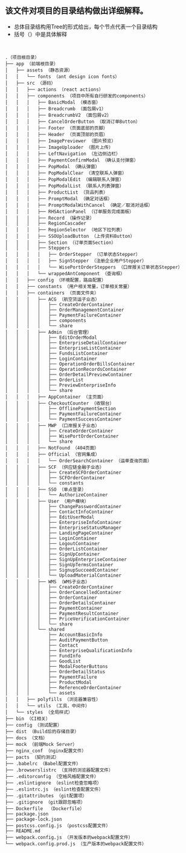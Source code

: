 ## 该文件对项目的目录结构做出详细解释。
- 总体目录结构用Tree的形式给出，每个节点代表一个目录结构
- 括号（）中是具体解释

<pre><code>

.（项目根目录）
├── app （前端根目录）
│   ├── assets （静态资源）
│   │   └── fonts （ant design icon fonts）
│   ├── src （源码）
│   │   ├── actions （react actions）
│   │   ├── components （项目中所有自行研发的components）
│   │   │   ├── BasicModal （模态窗）
│   │   │   ├── Breadcrumb （面包屑v1）
│   │   │   ├── BreadcrumbV2 （面包屑v2）
│   │   │   ├── CancelOrderButton （取消订单Button）
│   │   │   ├── Footer （页面底部的页脚）
│   │   │   ├── Header （页面顶部的页眉）
│   │   │   ├── ImagePreviewer （图片预览）
│   │   │   ├── ImageUploader （图片上传）
│   │   │   ├── LeftNavigation （左边侧边栏）
│   │   │   ├── PaymentConfirmModal （确认支付弹窗）
│   │   │   ├── PopModal （确认弹窗）
│   │   │   ├── PopModalClear （清空联系人弹窗）
│   │   │   ├── PopModalEdit （编辑联系人弹窗）
│   │   │   ├── PopModalList （联系人列表弹窗）
│   │   │   ├── ProductList （货品列表）
│   │   │   ├── PromptModal （确定对话框）
│   │   │   ├── PromptModalWithCancel （确定／取消对话框）
│   │   │   ├── RHSActionPanel （订单服务完成面板）
│   │   │   ├── Record （操作记录）
│   │   │   ├── RegionCascader
│   │   │   ├── RegionSelector （地区下拉列表）
│   │   │   ├── SSOUploadButton （上传资料Button）
│   │   │   ├── Section （订单页面Section）
│   │   │   ├── Steppers 
│   │   │   │   ├── OrderStepper （订单状态Stepper）
│   │   │   │   ├── SignStepper （注册企业用户Stepper）
│   │   │   │   └── WisePortOrderSteppers （口岸报关订单状态Stepper）
│   │   │   └── wrappedAntComponent （查询框）
│   │   ├── config （环境配置，路由配置）
│   │   ├── constants （用户相关常量，订单相关常量）
│   │   ├── containers （页面文件夹）
│   │   │   ├── ACG （航空货运子业态）
│   │   │   │   ├── CreateOrderContainer
│   │   │   │   ├── OrderManagementContainer
│   │   │   │   ├── PaymentFailureContainer
│   │   │   │   ├── components
│   │   │   │   └── share
│   │   │   ├── Admin （后台管理）
│   │   │   │   ├── EditOrderModal
│   │   │   │   ├── EnterpriseDetailContainer
│   │   │   │   ├── EnterpriseListContainer
│   │   │   │   ├── FundsListContainer
│   │   │   │   ├── LoginContainer
│   │   │   │   ├── OperationOrderBillsContainer
│   │   │   │   ├── OperationRecordsContainer
│   │   │   │   ├── OrderDetailPreviewContainer
│   │   │   │   ├── OrderList
│   │   │   │   ├── PreviewEnterpriseInfo
│   │   │   │   └── share
│   │   │   ├── AppContainer （主页面）
│   │   │   ├── CheckoutCounter （收银台）
│   │   │   │   ├── OfflinePaymentSection
│   │   │   │   ├── PaymentFailureContainer
│   │   │   │   └── PaymentSuccessContainer
│   │   │   ├── MWP （口岸报关子业态）
│   │   │   │   ├── CreateOrderContainer
│   │   │   │   ├── WisePortOrderContainer
│   │   │   │   └── share
│   │   │   ├── NotFound （404页面）
│   │   │   ├── Official （官网集成）
│   │   │   │   └── OrderSearchContainer （运单查询页面）
│   │   │   ├── SCF （供应链金融子业态）
│   │   │   │   ├── CreateSCFOrderContainer
│   │   │   │   ├── SCFOrderContainer
│   │   │   │   └── constants
│   │   │   ├── SSO （单点登录）
│   │   │   │   └── AuthorizeContainer
│   │   │   ├── User （用户模块）
│   │   │   │   ├── ChangePasswordContainer
│   │   │   │   ├── ContactInfoContainer
│   │   │   │   ├── EditUserModal
│   │   │   │   ├── EnterpriseInfoContainer
│   │   │   │   ├── EnterpriseStatusManager
│   │   │   │   ├── LandingPageContainer
│   │   │   │   ├── LoginContainer
│   │   │   │   ├── LogoutContainer
│   │   │   │   ├── OrderListContainer
│   │   │   │   ├── SignUpContainer
│   │   │   │   ├── SignUpEnterpriseContainer
│   │   │   │   ├── SignUpTermsContainer
│   │   │   │   ├── SignupSucceedContainer
│   │   │   │   └── UploadMaterialContainer
│   │   │   ├── WMS （WMS子业态）
│   │   │   │   ├── CreateOrderContainer
│   │   │   │   ├── OrderCancelledContainer
│   │   │   │   ├── OrderContainer
│   │   │   │   ├── OrderDetailsContainer
│   │   │   │   ├── PaymentContainer
│   │   │   │   ├── PaymentResultContainer
│   │   │   │   ├── PriceVerificationContainer
│   │   │   │   └── share
│   │   │   └── shared
│   │   │       ├── AccountBasicInfo
│   │   │       ├── AuditPaymentButton
│   │   │       ├── Contact
│   │   │       ├── EnterpriseQualificationInfo
│   │   │       ├── FundInfo
│   │   │       ├── GoodList
│   │   │       ├── ModalFooterButtons
│   │   │       ├── OrderDetailStatus
│   │   │       ├── PaymentFailure
│   │   │       ├── ProductModal
│   │   │       ├── ReferenceOrderContainer
│   │   │       └── assets
│   │   ├── polyfills （浏览器兼容性）
│   │   └── utils （工具，中间件）
│   └── styles （全局样式）
├── bin （CI相关）
├── config （测试配置）
├── dist （Build后的存储目录）
├── docs （文档）
├── mock （前端Mock Server）
├── nginx_conf （nginx配置文件）
├── pacts （契约测试）
├── .babelrc （Babel配置文件）
├── .browserslistrc （支持的浏览器配置文件）
├── .editorconfig （空格风格配置文件）
├── .eslintignore （eslint检查忽略项）
├── .eslintrc.js （eslint检查配置文件）
├── .gitattributes （git配置项）
├── .gitignore （git跟踪忽略项）
├── Dockerfile  （Dockerfile）
├── package.json 
├── package-lock.json
├── postcss.config.js （postcss配置文件）
├── README.md
├── webpack.config.js （开发版本的webpack配置文件）
└── webpack.config.prod.js （生产版本的webpack配置文件）

</code></pre>
